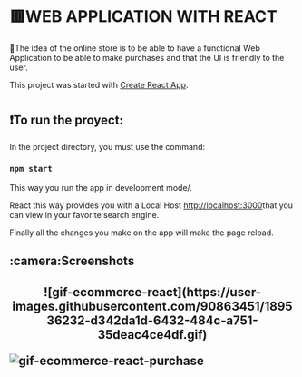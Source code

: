 # <h1>:red_square:WEB APPLICATION WITH REACT</h1>

:small_red_triangle:The idea of the online store is to be able to have a functional Web Application to be able to make purchases and that the UI is friendly to the user.


This project was started with [Create React App](https://github.com/facebook/create-react-app).

# <h2>:exclamation:To run the proyect:</h2>

In the project directory, you must use the command:

### `npm start`

This way you run the app in development mode/.

React this way provides you with a Local Host [http://localhost:3000](http://localhost:3000)that you can view in your favorite search engine.


Finally all the changes you make on the app will make the page reload.

<h2>:camera:Screenshots<h2>
 <div>
 <p align="center">
 ![gif-ecommerce-react](https://user-images.githubusercontent.com/90863451/189536232-d342da1d-6432-484c-a751-35deac4ce4df.gif)
</p>
 </div>

<p align="center">

 ![gif-ecommerce-react-purchase](https://user-images.githubusercontent.com/90863451/189536428-e2687dae-2827-4392-8e2d-1fb346dcaea5.gif)
 </p>
 
